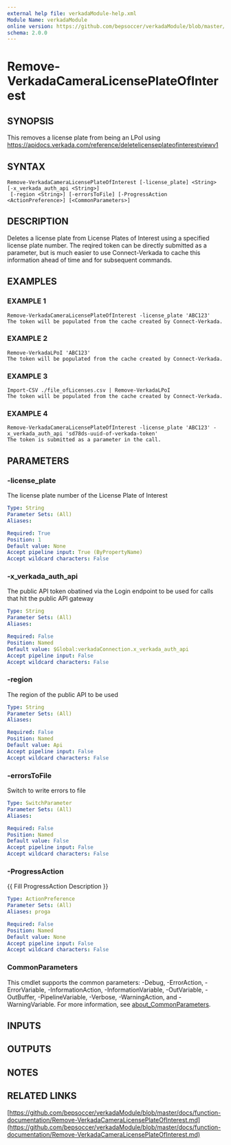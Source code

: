 ```yaml
---
external help file: verkadaModule-help.xml
Module Name: verkadaModule
online version: https://github.com/bepsoccer/verkadaModule/blob/master/docs/function-documentation/Remove-VerkadaCameraLicensePlateOfInterest.md
schema: 2.0.0
---
```


# Remove-VerkadaCameraLicensePlateOfInterest

## SYNOPSIS
This removes a license plate from being an LPoI using https://apidocs.verkada.com/reference/deletelicenseplateofinterestviewv1

## SYNTAX

```
Remove-VerkadaCameraLicensePlateOfInterest [-license_plate] <String> [-x_verkada_auth_api <String>]
 [-region <String>] [-errorsToFile] [-ProgressAction <ActionPreference>] [<CommonParameters>]
```

## DESCRIPTION
Deletes a license plate from License Plates of Interest using a specified license plate number.
The reqired token can be directly submitted as a parameter, but is much easier to use Connect-Verkada to cache this information ahead of time and for subsequent commands.

## EXAMPLES

### EXAMPLE 1
```
Remove-VerkadaCameraLicensePlateOfInterest -license_plate 'ABC123'
The token will be populated from the cache created by Connect-Verkada.
```

### EXAMPLE 2
```
Remove-VerkadaLPoI 'ABC123'
The token will be populated from the cache created by Connect-Verkada.
```

### EXAMPLE 3
```
Import-CSV ./file_ofLicenses.csv | Remove-VerkadaLPoI
The token will be populated from the cache created by Connect-Verkada.
```

### EXAMPLE 4
```
Remove-VerkadaCameraLicensePlateOfInterest -license_plate 'ABC123' -x_verkada_auth_api 'sd78ds-uuid-of-verkada-token'
The token is submitted as a parameter in the call.
```

## PARAMETERS

### -license_plate
The license plate number of the License Plate of Interest

```yaml
Type: String
Parameter Sets: (All)
Aliases:

Required: True
Position: 1
Default value: None
Accept pipeline input: True (ByPropertyName)
Accept wildcard characters: False
```

### -x_verkada_auth_api
The public API token obatined via the Login endpoint to be used for calls that hit the public API gateway

```yaml
Type: String
Parameter Sets: (All)
Aliases:

Required: False
Position: Named
Default value: $Global:verkadaConnection.x_verkada_auth_api
Accept pipeline input: False
Accept wildcard characters: False
```

### -region
The region of the public API to be used

```yaml
Type: String
Parameter Sets: (All)
Aliases:

Required: False
Position: Named
Default value: Api
Accept pipeline input: False
Accept wildcard characters: False
```

### -errorsToFile
Switch to write errors to file

```yaml
Type: SwitchParameter
Parameter Sets: (All)
Aliases:

Required: False
Position: Named
Default value: False
Accept pipeline input: False
Accept wildcard characters: False
```

### -ProgressAction
{{ Fill ProgressAction Description }}

```yaml
Type: ActionPreference
Parameter Sets: (All)
Aliases: proga

Required: False
Position: Named
Default value: None
Accept pipeline input: False
Accept wildcard characters: False
```

### CommonParameters
This cmdlet supports the common parameters: -Debug, -ErrorAction, -ErrorVariable, -InformationAction, -InformationVariable, -OutVariable, -OutBuffer, -PipelineVariable, -Verbose, -WarningAction, and -WarningVariable. For more information, see [about_CommonParameters](http://go.microsoft.com/fwlink/?LinkID=113216).

## INPUTS

## OUTPUTS

## NOTES

## RELATED LINKS

[https://github.com/bepsoccer/verkadaModule/blob/master/docs/function-documentation/Remove-VerkadaCameraLicensePlateOfInterest.md](https://github.com/bepsoccer/verkadaModule/blob/master/docs/function-documentation/Remove-VerkadaCameraLicensePlateOfInterest.md)

